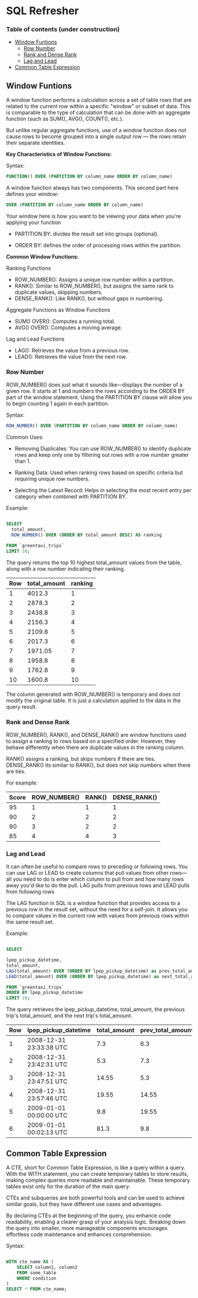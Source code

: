# SQL Refresher

### Table of contents (under construction)


- [Window Funtions](#window-funtions)
    - [Row Number](#row-number)
    - [Rank and Dense Rank](#rank-and-dense-rank)    
    - [Lag and Lead](#lag-and-lead)      
- [Common Table Expression](#common-table-expression)



## Window Funtions    

A window function performs a calculation across a set of table rows that are related to the current row within a specific "window" or subset of data. This is comparable to the type of calculation that can be done with an aggregate function  (such as SUM(), AVG(), COUNT(), etc.).

But unlike regular aggregate functions, use of a window function does not cause rows to become grouped into a single output row — the rows retain their separate identities.

**Key Characteristics of Window Functions:**

Syntax:

```sql
FUNCTION() OVER (PARTITION BY column_name ORDER BY column_name)
```

A window function always has two components. This second part here defines your window:

```sql
OVER (PARTITION BY column_name ORDER BY column_name)
```

Your window here is how you want to be viewing your data when you're applying your function

- PARTITION BY: divides the result set into groups (optional).

- ORDER BY: defines the order of processing rows within the partition.


**Common Window Functions:**

Ranking Functions

- ROW_NUMBER(): Assigns a unique row number within a partition.
- RANK(): Similar to ROW_NUMBER(), but assigns the same rank to duplicate values, skipping numbers.
- DENSE_RANK(): Like RANK(), but without gaps in numbering.

Aggregate Functions as Window Functions

- SUM() OVER(): Computes a running total.
- AVG() OVER(): Computes a moving average.

Lag and Lead Functions

- LAG(): Retrieves the value from a previous row.
- LEAD(): Retrieves the value from the next row.




### Row Number

ROW_NUMBER() does just what it sounds like—displays the number of a given row. It starts at 1 and numbers the rows according to the ORDER BY part of the window statement. Using the PARTITION BY clause will allow you to begin counting 1 again in each partition.

Syntax:

```sql
ROW_NUMBER() OVER (PARTITION BY column_name ORDER BY column_name)
```

Common Uses:

- Removing Duplicates: You can use ROW_NUMBER() to identify duplicate rows and keep only one by filtering out rows with a row number greater than 1.

- Ranking Data: Used when ranking rows based on specific criteria but requiring unique row numbers.

- Selecting the Latest Record: Helps in selecting the most recent entry per category when combined with PARTITION BY.

Example:

```sql

SELECT 
  total_amount,
  ROW_NUMBER() OVER (ORDER BY total_amount DESC) AS ranking

FROM `greentaxi_trips` 
LIMIT 10;

```

The query returns the top 10 highest total_amount values from the table, along with a row number indicating their ranking.


| Row | total_amount | ranking |
|----|--------|--------|
| 1  | 4012.3 | 1      |
| 2  | 2878.3 | 2      |
| 3  | 2438.8 | 3      |
| 4  | 2156.3 | 4      |
| 5  | 2109.8 | 5      |
| 6  | 2017.3 | 6      |
| 7  | 1971.05| 7      |
| 8  | 1958.8 | 8      |
| 9  | 1762.8 | 9      |
| 10 | 1600.8 | 10     |

The column generated with ROW_NUMBER() is temporary and does not modify the original table. It is just a calculation applied to the data in the query result.

### Rank and Dense Rank

ROW_NUMBER(), RANK(), and DENSE_RANK() are window functions used to assign a ranking to rows based on a specified order. However, they behave differently when there are duplicate values in the ranking column.

RANK() assigns a ranking, but skips numbers if there are ties. DENSE_RANK() its similar to RANK(), but does not skip numbers when there are ties.

For example:

| Score | ROW_NUMBER() | RANK() | DENSE_RANK() |
|-------|--------------|--------|--------------|
| 95    | 1            | 1      | 1            |
| 90    | 2            | 2      | 2            |
| 90    | 3            | 2      | 2            |
| 85    | 4            | 4      | 3            |


### Lag and Lead

It can often be useful to compare rows to preceding or following rows. You can use LAG or LEAD to create columns that pull values from other rows—all you need to do is enter which column to pull from and how many rows away you'd like to do the pull. LAG pulls from previous rows and LEAD pulls from following rows

The LAG function in SQL is a window function that provides access to a previous row in the result set, without the need for a self-join. It allows you to compare values in the current row with values from previous rows within the same result set.

Example:

```sql

SELECT 

lpep_pickup_datetime,
total_amount,
LAG(total_amount) OVER (ORDER BY lpep_pickup_datetime) as prev_total_amount,
LEAD(total_amount) OVER (ORDER BY lpep_pickup_datetime) as next_total_amount

FROM `greentaxi_trips` 
ORDER BY lpep_pickup_datetime
LIMIT 10;

```

The query retrieves the lpep_pickup_datetime, total_amount, the previous trip's total_amount, and the next trip's total_amount.

| Row | lpep_pickup_datetime      | total_amount | prev_total_amount | next_total_amount |
|-----|---------------------------|--------------|-------------------|-------------------|
| 1  | 2008-12-31 23:33:38 UTC   | 7.3          | 6.3               | 5.3               |
| 2  | 2008-12-31 23:42:31 UTC   | 5.3          | 7.3               | 14.55             |
| 3  | 2008-12-31 23:47:51 UTC   | 14.55        | 5.3               | 19.55             |
| 4  | 2008-12-31 23:57:46 UTC   | 19.55        | 14.55             | 9.8               |
| 5  | 2009-01-01 00:00:00 UTC   | 9.8          | 19.55             | 81.3              |
| 6  | 2009-01-01 00:02:13 UTC   | 81.3         | 9.8               | 81.3              |


## Common Table Expression

A CTE, short for Common Table Expression, is like a query within a query. With the WITH statement, you can create temporary tables to store results, making complex queries more readable and maintainable. These temporary tables exist only for the duration of the main query.

CTEs and subqueries are both powerful tools and can be used to achieve similar goals, but they have different use cases and advantages.

By declaring CTEs at the beginning of the query, you enhance code readability, enabling a clearer grasp of your analysis logic. Breaking down the query into smaller, more manageable components encourages effortless code maintenance and enhances comprehension.

Syntax:

```sql

WITH cte_name AS (
    SELECT column1, column2
    FROM some_table
    WHERE condition
)
SELECT * FROM cte_name;
```
